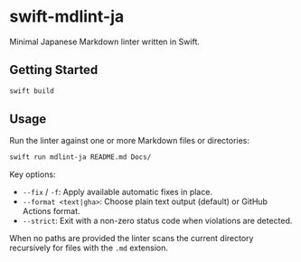 # swift-mdlint-ja

Minimal Japanese Markdown linter written in Swift.

## Getting Started

```bash
swift build
```

## Usage

Run the linter against one or more Markdown files or directories:

```bash
swift run mdlint-ja README.md Docs/
```

Key options:

- `--fix` / `-f`: Apply available automatic fixes in place.
- `--format <text|gha>`: Choose plain text output (default) or GitHub Actions format.
- `--strict`: Exit with a non-zero status code when violations are detected.

When no paths are provided the linter scans the current directory recursively for files with the `.md` extension.

